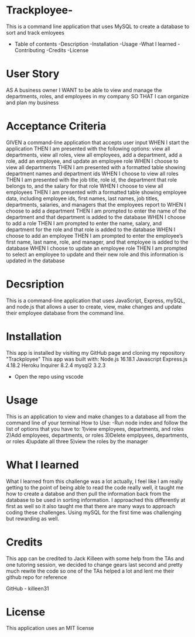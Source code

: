 # Trackployee-
This is a command line application that uses MySQL to create a database to sort and track emloyees
 
- Table of contents 
-Description 
-Installation 
-Usage 
-What I learned 
-Contributing
-Credits
-License 

# User Story 
AS A business owner
I WANT to be able to view and manage the departments, roles, and employees in my company
SO THAT I can organize and plan my business

# Acceptance Criteria
GIVEN a command-line application that accepts user input
WHEN I start the application
THEN I am presented with the following options: view all departments, view all roles, view all employees, add a department, add a role, add an employee, and update an employee role
WHEN I choose to view all departments
THEN I am presented with a formatted table showing department names and department ids
WHEN I choose to view all roles
THEN I am presented with the job title, role id, the department that role belongs to, and the salary for that role
WHEN I choose to view all employees
THEN I am presented with a formatted table showing employee data, including employee ids, first names, last names, job titles, departments, salaries, and managers that the employees report to
WHEN I choose to add a department
THEN I am prompted to enter the name of the department and that department is added to the database
WHEN I choose to add a role
THEN I am prompted to enter the name, salary, and department for the role and that role is added to the database
WHEN I choose to add an employee
THEN I am prompted to enter the employee’s first name, last name, role, and manager, and that employee is added to the database
WHEN I choose to update an employee role
THEN I am prompted to select an employee to update and their new role and this information is updated in the database


# Decsription 
This is a command-line application that uses JavaScript, Express, mySQL, and node.js that allows a user to create, view, make changes and update their employee database from the command line. 


# Installation 
This app is installed by visiting my GitHub page and cloning my repository "Trackployee" 
This app was built with:
Node.js 16.18.1
Javascript
Express.js 4.18.2
Heroku 
Inquirer 8.2.4
mysql2 3.2.3

* Open the repo using vscode 

# Usage
This is an application to view and make changes to a database all from the command line of your terminal 
How to Use: 
-Run node index and follow the list of options that you have to: 
1)view employees, departments, and roles 
2)Add employees, departments, or roles
3)Delete emplpyees, departments, or roles
4)update all three 
5)view the roles by the manager 

# What I learned 
What I learned from this challenge was a lot actually, I feel like I am really getting to the point of being able to read the code really well, it taught me how to create a databse and then pull the information back from the database to be used in sorting information. I approached this differently at first as well so it also taught me that there are many ways to approach coding these challenges. Using mySQL for the first time was challenging but rewarding as well.  

# Credits 
This app can be credited to Jack Killeen with some help from the TAs and one tutoring session, we decided to change gears last second and pretty much rewite the code so one of the TAs helped a lot and lent me their github repo for reference

GitHub - killeen31 


# License 
This application uses an MIT license 

